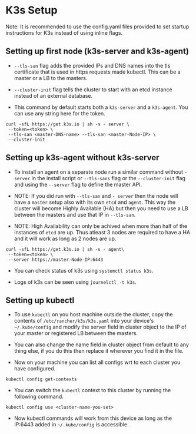 # K3s Setup

Note: It is recommended to use the config.yaml files provided to set startup instructions for K3s instead of using inline flags. 

## Setting up first node (k3s-server and k3s-agent)

- `--tls-san` flag adds the provided IPs and DNS names into the tls certificate that is
 used in https requests made kubectl. This can be a master or a LB to the masters.  

- `--cluster-init` flag tells the cluster to start with an etcd instance instead of an external database.  

- This command by default starts both a `k3s-server` and a `k3s-agent`. You can use any string here for the token.  

```
curl -sfL https://get.k3s.io | sh -s - server \
 --token=<token> \
 --tls-san <master-DNS-name> --tls-san <master-Node-IP> \
 --cluster-init
```

## Setting up k3s-agent without k3s-server

- To install an agent on a separate node run a similar command without `- server`
in the install script or `--tls-sans` flag or the `--cluster-init` flag and using
the `--server` flag to define the master API.  

- NOTE: If you did run with `--tls-san` and `- server` then the node will have a
`master` setup also with its own `etcd` and `agent`. This way the cluster will become Highly Available (HA) but then you need to use a LB between the masters and use that IP in `--tls-san`.  

- NOTE: High Availability can only be achived when more than half of the instances of `etcd` are up. Thus atleast 3 nodes are required to have a HA and it will work as long as 2 nodes are up.

```
curl -sfL https://get.k3s.io | sh -s - agent\
 --token=<token> \
 --server https://master-Node-IP:6443
```

- You can check status of k3s using  `systemctl status k3s`.  

- Logs of k3s can be seen using `journelctl -t k3s`.  

## Setting up kubectl

- To use `kubectl` on you host machine outside the cluster, copy the contents of
`/etc/rancher/k3s/k3s.yaml` into your device's `~/.kube/config` and modify the server
field in cluster object to the IP of your master or registered LB between the masters.  

- You can also change the name field in cluster object from default to any thing else,
if you do this then replace it wherever you find it in the file.

- Now on your machine you can list all configs wrt to each cluster you have configured.

```
kubectl config get-contexts
```

- You can switch the `kubectl` context to this cluster by running the following command.
```
kubectl config use <cluster-name-you-set>
```

- Now kubectl commands will work from this device as long as the IP:6443 added in `~/.kube/config` is accessible.